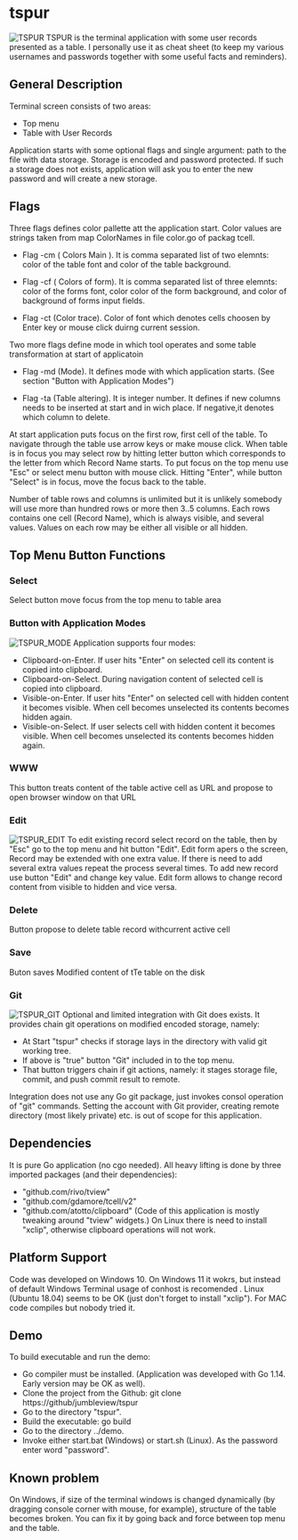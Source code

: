 # tspur
![TSPUR](./images/tspur.png)
TSPUR is the terminal application  with some user records presented as a table. I personally use it as cheat sheet (to keep my various usernames and passwords  together with some useful facts and reminders).

## General Description
Terminal screen consists of two areas:
* Top menu
* Table with User Records

Application starts with some optional flags and single argument: path to the file with data storage. Storage is encoded and password protected. If such a storage does not exists, application will ask you to enter the new password and  will create a new storage.

## Flags
Three flags defines color pallette att the application start. Color values are strings taken from map ColorNames in file color.go of packag tcell.

* Flag -cm  ( Colors Main ). It is comma separated list of two elemnts: color of the table font and color of the table background.

* Flag -cf  ( Colors of form). It is comma separated list of three elemnts: color of the forms font, color color of the form background, and color of background of forms input fields.

* Flag -ct (Color trace). Color of font which denotes cells choosen by Enter key or mouse click duirng current session.

Two more flags  define mode in which tool operates and some table transformation at start of applicatoin

* Flag -md (Mode). It defines mode with which application starts. (See section "Button with Application Modes")

* Flag -ta (Table altering). It is integer number. It defines if new columns needs to be inserted  at start and in wich place. If negative,it denotes which column to delete.

At start application puts focus on the first row, first cell of the table.  To navigate through the table use arrow keys or make mouse click. When table is in focus you may select row by hitting letter button which corresponds to the letter from which Record Name starts.  To put focus   on the top menu use "Esc" or select menu button with mouse click. Hitting "Enter", while button "Select" is in focus, move the focus back to the table. 

Number of table rows and columns is unlimited but it is unlikely somebody will use more than hundred rows or more then 3..5 columns. Each rows contains one cell (Record Name), which is always visible, and several values. Values on each row may be either all visible or all hidden.

## Top Menu Button Functions

### Select
Select button move focus from the top menu to table area

### Button with Application Modes
![TSPUR_MODE](./images/tspur_mode.png)
Application supports four modes:
* Clipboard-on-Enter. If user hits "Enter" on selected cell  its content is copied into clipboard.
* Clipboard-on-Select. During navigation content of selected cell is copied into clipboard.
* Visible-on-Enter. If user hits "Enter" on selected cell with hidden content it becomes visible.  When cell becomes unselected its contents becomes hidden again. 
* Visible-on-Select. If user selects cell with hidden content it becomes visible. When cell becomes unselected its contents becomes hidden again. 

### WWW
This button treats content of the table active cell as URL and propose to open browser window on that URL   

### Edit
![TSPUR_EDIT](./images/tspur_edit.png)
To edit existing record select record on the table, then by "Esc" go to the top menu and hit button "Edit". Edit form  apers o the screen, Record may be extended with one extra value. If there is need to add several extra values repeat the process several times. To add new record use button "Edit" and change key value. Edit form allows to change record content from visible to hidden and vice versa.

### Delete
Button propose to delete table record withcurrent active cell

### Save
Buton saves Modified content of tTe table on the disk

### Git
![TSPUR_GIT](./images/tspur_git.png)
Optional and limited integration with Git does exists. It provides chain git operations on modified encoded storage, namely:
* At Start "tspur" checks if storage lays in the directory with valid git working tree.
* If above is "true" button "Git" included in to the top menu.
* That button triggers chain if git actions, namely: it stages storage file, commit, and push commit result to remote.

Integration does not use any Go git package, just invokes consol operation of  "git" commands. Setting the account with Git provider, creating remote directory (most likely private) etc. is out of scope for this application.

## Dependencies
It is pure Go application (no cgo needed). All heavy lifting is done by three imported packages (and their dependencies):
* "github.com/rivo/tview"
* "github.com/gdamore/tcell/v2"
* "github.com/atotto/clipboard"
(Code of this application is mostly tweaking around "tview" widgets.)
On Linux there is need to install "xclip", otherwise clipboard operations will not work.

## Platform Support
Code was developed on Windows 10. On Windows 11 it wokrs, but instead  of default Windows Terminal  usage of conhost is recomended .  Linux (Ubuntu 18.04) seems to be OK (just don't forget to install "xclip").  For MAC code compiles but nobody tried it.

## Demo
To build executable and run the demo:
* Go compiler must be installed. (Application was developed with Go 1.14. Early version may be OK as well).
* Clone the project from the Github: git clone https://github/jumbleview/tspur
* Go to the directory "tspur".
* Build the executable: go build
* Go to the directory ../demo.
* Invoke either start.bat (Windows) or start.sh (Linux). As the password enter word "password".

## Known problem
On Windows, if size of the terminal windows is changed dynamically (by dragging console corner with mouse, for example), structure of the table becomes broken. You can fix it by going back and force between top menu and the table.
